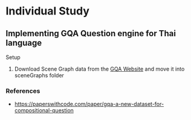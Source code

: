 # Individual Study

## Implementing GQA Question engine for Thai language

Setup

1. Download Scene Graph data from the [GQA Website](https://cs.stanford.edu/people/dorarad/gqa/download.html) and move it into sceneGraphs folder

### References

- https://paperswithcode.com/paper/gqa-a-new-dataset-for-compositional-question

